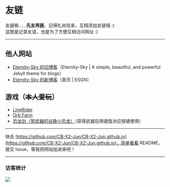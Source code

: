 # 友链
友链嘛……**先友再链**，记得礼尚往来，互相添加友链哦 :)  
这既是记录友谊，也是为了方便互相访问网址 :)

---

## 他人网站
- [Eternity-Sky 的旧博客](https://eternity-sky.github.io/)（Eternity-Sky \| A simple, beautiful, and powerful Jekyll theme for blogs）
- [Eternity-Sky 的新博客](https://etchat.us.kg/)（首页 \| ESGN）

## 游戏（~~本人爱玩~~）
- [LineRider](https://www.linerider.com/)
- [Orb Farm](https://orb.farm/)
- [恐龙剑（带武器的谷歌小恐龙）](https://dinoswords.gg/)（获得武器后用键盘对应按键使用）

---
快去 [https://github.com/CB-X2-Jun/CB-X2-Jun.github.io](https://github.com/CB-X2-Jun/CB-X2-Jun.github.io)，简单看看 README，提交 Issue，等我把网站加进来吧！

---
### 访客统计
![](https://flagcounter.me/e7K)
